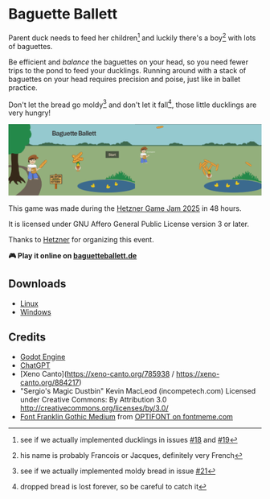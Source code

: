 # Baguette Ballett

Parent duck needs to feed her children[^children] and luckily there's a boy[^boy] with lots of baguettes.

Be efficient and _balance_ the baguettes on your head, so you need fewer trips to the pond to feed your ducklings. Running around with a stack of baguettes on your head requires precision and poise, just like in ballet practice.

Don't let the bread go moldy[^moldy] and don't let it fall[^fall], those little ducklings are very hungry!

[^boy]: his name is probably Francois or Jacques, definitely very French
[^children]: see if we actually implemented ducklings in issues [#18](https://github.com/baguette-ballett/baguette-ballett/issues/18) and [#19](https://github.com/baguette-ballett/baguette-ballett/issues/19)
[^moldy]: see if we actually implemented moldy bread in issue [#21](https://github.com/baguette-ballett/baguette-ballett/issues/21)
[^fall]: dropped bread is lost forever, so be careful to catch it

<img src="assets/screenshots/intro.png" width="50%" /><img src="assets/screenshots/level.png" width="50%" />

This game was made during the [Hetzner Game Jam 2025](https://github.com/hetzneronline/game-jam) in 48 hours.

It is licensed under GNU Affero General Public License version 3 or later.

Thanks to [Hetzner](https://hetzner.com) for organizing this event.

**🎮 Play it online on [baguetteballett.de](https://baguetteballett.de)**

## Downloads
* [Linux](https://baguetteballett.de/baguette-ballett.x86_64)
* [Windows](https://baguetteballett.de/baguette-ballett.exe)

## Credits
* [Godot Engine](https://docs.godotengine.org/en/stable/index.html)
* [ChatGPT](https://chatgpt.com)
* [Xeno Canto](https://xeno-canto.org/785938 / https://xeno-canto.org/884217)
* "Sergio's Magic Dustbin"
  Kevin MacLeod (incompetech.com)
  Licensed under Creative Commons: By Attribution 3.0
  http://creativecommons.org/licenses/by/3.0/
* [Font Franklin Gothic Medium](https://fontmeme.com/schriftarten/franklin-gothic-medium-schriftart/) from [OPTIFONT on fontmeme.com](https://fontmeme.com/schriftarten/optifont-listing/)
